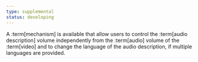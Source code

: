 ```yaml
---
type: supplemental
status: developing
---
```


A :term[mechanism] is available that allow users to control the :term[audio description] volume independently from the :term[audio] volume of the :term[video] and to change the language of the audio description, if multiple languages are provided.